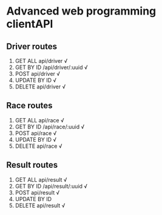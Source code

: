 #  Advanced web programming clientAPI

## Driver routes

1. GET ALL api/driver √
2. GET BY ID /api/driver/:uuid √
3. POST api/driver √
4. UPDATE BY ID √
5. DELETE api/driver √

## Race routes

1. GET ALL api/race √
2. GET BY ID /api/race/:uuid √
3. POST api/race √
4. UPDATE BY ID √ 
5. DELETE api/race √

## Result routes

1. GET ALL api/result √
2. GET BY ID /api/result/:uuid √
3. POST api/result √
4. UPDATE BY ID
5. DELETE api/result √


